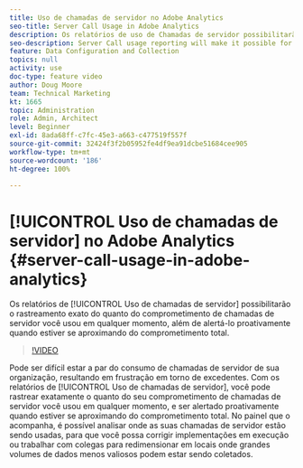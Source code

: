 ```yaml
---
title: Uso de chamadas de servidor no Adobe Analytics
seo-title: Server Call Usage in Adobe Analytics
description: Os relatórios de uso de Chamadas de servidor possibilitarão o rastreamento exato do quanto do comprometimento de chamadas de servidor você usou em qualquer momento, além de alertá-lo proativamente quando estiver se aproximando do comprometimento total.
seo-description: Server Call usage reporting will make it possible for you to track exactly how much of your server call commitment you’ve used at any point in time, and will also proactively alert you when you are approaching your total commitment.
feature: Data Configuration and Collection
topics: null
activity: use
doc-type: feature video
author: Doug Moore
team: Technical Marketing
kt: 1665
topic: Administration
role: Admin, Architect
level: Beginner
exl-id: 8ada68ff-c7fc-45e3-a663-c477519f557f
source-git-commit: 32424f3f2b05952fe4df9ea91dcbe51684cee905
workflow-type: tm+mt
source-wordcount: '186'
ht-degree: 100%

---
```


# [!UICONTROL Uso de chamadas de servidor] no Adobe Analytics {#server-call-usage-in-adobe-analytics}

Os relatórios de [!UICONTROL Uso de chamadas de servidor] possibilitarão o rastreamento exato do quanto do comprometimento de chamadas de servidor você usou em qualquer momento, além de alertá-lo proativamente quando estiver se aproximando do comprometimento total.

>[!VIDEO](https://video.tv.adobe.com/v/23137/?quality=12)

Pode ser difícil estar a par do consumo de chamadas de servidor de sua organização, resultando em frustração em torno de excedentes. Com os relatórios de [!UICONTROL Uso de chamadas de servidor], você pode rastrear exatamente o quanto do seu comprometimento de chamadas de servidor você usou em qualquer momento, e ser alertado proativamente quando estiver se aproximando do comprometimento total. No painel que o acompanha, é possível analisar onde as suas chamadas de servidor estão sendo usadas, para que você possa corrigir implementações em execução ou trabalhar com colegas para redimensionar em locais onde grandes volumes de dados menos valiosos podem estar sendo coletados.

